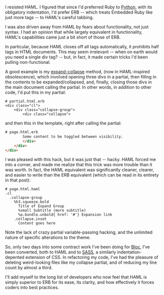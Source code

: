 I resisted HAML. I figured that since I'd preferred Ruby to [Python](http://www.python.org), with its obligatory indentation, I'd prefer ERB -- which treats Embedded Ruby like just more tags -- to HAML's careful tabbing.

I was also driven away from HAML by fears about functionality, not just syntax. I had an opinion that while largely equivalent in functionality, HAML's capabilities came just a bit short of those of ERB.

In particular, because HAML closes off all tags automatically, it prohibits half tags in HTML documents. This may seem irrelevant -- when on earth would you need a single div tag? -- but, in fact, it made certain tricks I'd been pulling non-functional.

A good example is my [expand-collapse](/blog/1-expand-collapse) method, (now in HAML-inspired obsolescence), which involved opening three divs in a partial, then filling in the contents to be expanded/collapsed, and, finally, closing those divs in the main document calling the partial. In other words, in addition to other code, I'd put this in my partial:

```
# partial.html.erb
<div class="cl">
    <div class="collapse-group">
        <div class="collapse">
```

and then this in the template, right after calling the partial:

```html
# page.html.erb
        Some content to be toggled between visibility.
        </div>
    </div>
</div>
```

I was pleased with this hack, but it was just that -- hacky. HAML forced me into a corner, and made me realize that this trick was more trouble than it was worth. In fact, the HAML equivalent was significantly cleaner, clearer, and easier to write than the ERB equivalent (which can be read in its entirety in that post):

```haml
# page.html.haml
.cl
  .collapse-group
    %h3.squeeze.bold
      Title of Expand Group
      %small Subtitle (more subtitle)
      %a.bundle.unbold{ href: '#'} Expansion link
    .collapse.inset
      Content goes here
```

Note the lack of crazy partial variable-passing hacking, and the unlimited nature of specific alterations to the theme.

So, only two days into some contract work I've been doing for [Bloc](http://bloc.io"), I've been converted, both to HAML and to [SASS](http://http://sass-lang.com/), a similarly indentation-depented extension of CSS. In refactoring my code, I've had the pleasure of deleting weird-looking files like my collapse partial, and of reducing my line count by almost a third.

I'll add myself to the long list of developers who now feel that HAML is simply superior to ERB for its ease, its clarity, and how effectively it forces coders into best practices.